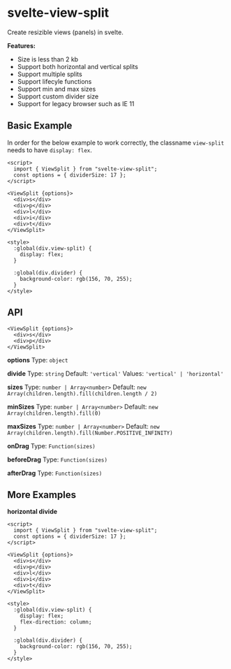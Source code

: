 # svelte-view-split

Create resizible views (panels) in svelte.

**Features:**

- Size is less than 2 kb
- Support both horizontal and vertical splits
- Support multiple splits
- Support lifecyle functions
- Support min and max sizes
- Support custom divider size
- Support for legacy browser such as IE 11

## Basic Example

In order for the below example to work correctly, the classname `view-split` needs to have `display: flex`.

```svelte
<script>
  import { ViewSplit } from "svelte-view-split";
  const options = { dividerSize: 17 };
</script>

<ViewSplit {options}>
  <div>s</div>
  <div>p</div>
  <div>l</div>
  <div>i</div>
  <div>t</div>
</ViewSplit>

<style>
  :global(div.view-split) {
    display: flex;
  }

  :global(div.divider) {
    background-color: rgb(156, 70, 255);
  }
</style>
```

## API

```svelte
<ViewSplit {options}>
  <div>s</div>
  <div>p</div>
</ViewSplit>
```

**options**
Type: `object`

**divide**
Type: `string`
Default: `'vertical'`
Values: `'vertical' | 'horizontal'`

**sizes**
Type: `number | Array<number>`
Default: `new Array(children.length).fill(children.length / 2)`

**minSizes**
Type: `number | Array<number>`
Default: `new Array(children.length).fill(0)`

**maxSizes**
Type: `number | Array<number>`
Default: `new Array(children.length).fill(Number.POSITIVE_INFINITY)`

**onDrag**
Type: `Function(sizes)`

**beforeDrag**
Type: `Function(sizes)`

**afterDrag**
Type: `Function(sizes)`

## More Examples

**horizontal divide**

```svelte
<script>
  import { ViewSplit } from "svelte-view-split";
  const options = { dividerSize: 17 };
</script>

<ViewSplit {options}>
  <div>s</div>
  <div>p</div>
  <div>l</div>
  <div>i</div>
  <div>t</div>
</ViewSplit>

<style>
  :global(div.view-split) {
    display: flex;
    flex-direction: column;
  }

  :global(div.divider) {
    background-color: rgb(156, 70, 255);
  }
</style>
```
